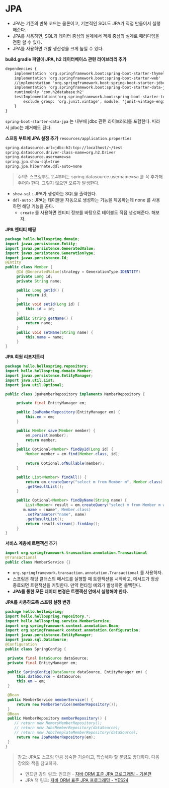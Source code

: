 # JPA

- JPA는 기존의 반복 코드는 물론이고, 기본적인 SQL도 JPA가 직접 만들어서 실행해준다.
- JPA를 사용하면, SQL과 데이터 중심의 설계에서 객체 중심의 설계로 패러다임을 전환 할 수 있다.
- JPA를 사용하면 개발 생산성을 크게 높일 수 있다.

**build.gradle 파일에 JPA, h2 데이터베이스 관련 라이브러리 추가**

```xml
dependencies {
	implementation 'org.springframework.boot:spring-boot-starter-thymeleaf'
	implementation 'org.springframework.boot:spring-boot-starter-web'
	//implementation 'org.springframework.boot:spring-boot-starter-jdbc'
	implementation 'org.springframework.boot:spring-boot-starter-data-jpa'
	runtimeOnly 'com.h2database:h2'
	testImplementation('org.springframework.boot:spring-boot-starter-test') {
		exclude group: 'org.junit.vintage', module: 'junit-vintage-engine'
	}
}
```

`spring-boot-starter-data-jpa` 는 내부에 jdbc 관련 라이브러리를 포함한다. 따라서 jdbc는 제거해도 된다.

**스프링 부트에 JPA 설정 추가**
`resources/application.properties`

```xml
spring.datasource.url=jdbc:h2:tcp://localhost/~/test
spring.datasource.driver-class-name=org.h2.Driver
spring.datasource.username=sa
spring.jpa.show-sql=true
spring.jpa.hibernate.ddl-auto=none
```

> 주의!: 스프링부트 2.4부터는 spring.datasource.username=sa 를 꼭 추가해주어야 한다. 그렇지
않으면 오류가 발생한다.
> 

- `show-sql` : JPA가 생성하는 SQL을 출력한다.
- `ddl-auto` : JPA는 테이블을 자동으로 생성하는 기능을 제공하는데 none 를 사용하면 해당 기능을 끈다.
    - `create` 를 사용하면 엔티티 정보를 바탕으로 테이블도 직접 생성해준다. 해보자.

**JPA 엔티티 매핑**

```java
package hello.hellospring.domain;
import javax.persistence.Entity;
import javax.persistence.GeneratedValue;
import javax.persistence.GenerationType;
import javax.persistence.Id;
@Entity
public class Member {
	 @Id @GeneratedValue(strategy = GenerationType.IDENTITY)
	 private Long id;
	 private String name;

	 public Long getId() {
		 return id;
	 }
	 public void setId(Long id) {
		 this.id = id;
	 }
	 public String getName() {
		 return name;
	 }
	 public void setName(String name) {
		 this.name = name;
	 }
}
```

**JPA 회원 리포지토리**

```java
package hello.hellospring.repository;
import hello.hellospring.domain.Member;
import javax.persistence.EntityManager;
import java.util.List;
import java.util.Optional;

public class JpaMemberRepository implements MemberRepository {

	 private final EntityManager em;

	 public JpaMemberRepository(EntityManager em) {
		 this.em = em;
	 }

	 public Member save(Member member) {
		 em.persist(member);
		 return member;
	 }
	 public Optional<Member> findById(Long id) {
		 Member member = em.find(Member.class, id);
		
		 return Optional.ofNullable(member);
	 }

	 public List<Member> findAll() {
		 return em.createQuery("select m from Member m", Member.class)
		 .getResultList();
	 }

	 public Optional<Member> findByName(String name) {
		 List<Member> result = em.createQuery("select m from Member m where 
		m.name = :name", Member.class)
		 .setParameter("name", name)
		 .getResultList();
		 return result.stream().findAny();
	 }
}
```

**서비스 계층에 트랜잭션 추가**

```java
import org.springframework.transaction.annotation.Transactional
@Transactional
public class MemberService {}
```

- `org.springframework.transaction.annotation.Transactional` 를 사용하자.
- 스프링은 해당 클래스의 메서드를 실행할 때 트랜잭션을 시작하고, 메서드가 정상 종료되면 트랜잭션을 커밋한다.  만약 런타임 예외가 발생하면 롤백한다.
- **JPA를 통한 모든 데이터 변경은 트랜잭션 안에서 실행해야 한다.**

**JPA를 사용하도록 스프링 설정 변경**

```java
package hello.hellospring;
import hello.hellospring.repository.*;
import hello.hellospring.service.MemberService;
import org.springframework.context.annotation.Bean;
import org.springframework.context.annotation.Configuration;
import javax.persistence.EntityManager;
import javax.sql.DataSource;
@Configuration
public class SpringConfig {

 private final DataSource dataSource;
 private final EntityManager em;

 public SpringConfig(DataSource dataSource, EntityManager em) {
	 this.dataSource = dataSource;
	 this.em = em;
 }

 @Bean
 public MemberService memberService() {
	 return new MemberService(memberRepository());
 }
 @Bean
 public MemberRepository memberRepository() {
	// return new MemoryMemberRepository();
	// return new JdbcMemberRepository(dataSource);
	// return new JdbcTemplateMemberRepository(dataSource);
	 return new JpaMemberRepository(em);
 }
}
```

> 참고: JPA도 스프링 만큼 성숙한 기술이고, 학습해야 할 분량도 방대하다. 다음 강의와 책을 참고하자.
> 
> - 인프런 강의 링크: 인프런 - [자바 ORM 표준 JPA 프로그래밍 - 기본편](https://www.inflearn.com/course/ORM-JPA-Basic)
> - JPA 책 링크: [자바 ORM 표준 JPA 프로그래밍 - YES24](http://www.yes24.com/Product/Goods/19040233)
